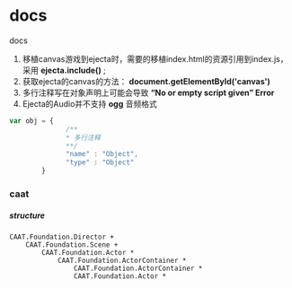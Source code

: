 docs
====

docs

1. 移植canvas游戏到ejecta时，需要的移植index.html的资源引用到index.js，采用 __ejecta.include()__ ;
2. 获取ejecta的canvas的方法： __document.getElementById('canvas')__ 
3. 多行注释写在对象声明上可能会导致 __“No or empty script given” Error__ 
4. Ejecta的Audio并不支持 __ogg__ 音频格式

```javascript
var obj = {
              /**
              * 多行注释
              **/
              "name" : "Object",
              "type" : "Object"
        }
```

### caat

##### structure

```
CAAT.Foundation.Director + 
	CAAT.Foundation.Scene + 
		CAAT.Foundation.Actor *
    		CAAT.Foundation.ActorContainer *
	    		CAAT.Foundation.ActorContainer *
				CAAT.Foundation.Actor *
```

